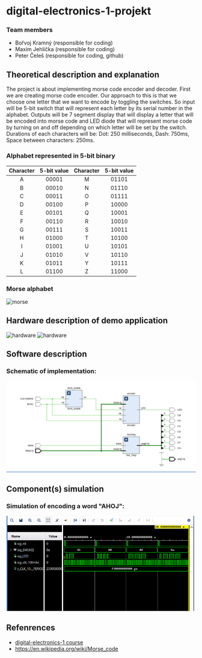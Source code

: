 # digital-electronics-1-projekt
### Team members

* Bořvoj Kramný (responsible for coding)
* Maxim Jehlička (responsible for coding)
* Peter Čeleš (responsible for coding, github)

## Theoretical description and explanation

The project is about implementing morse code encoder and decoder. First we are creating morse code encoder. Our approach to this is that we choose one letter that we want to encode by toggling the switches. So input will be 5-bit switch that will represent each letter by its serial number in the alphabet. Outputs will be 7 segment display that will display a letter that will be encoded into morse code and LED diode that will represent morse code by turning on and off depending on which letter will be set by the switch. 
Durations of each characters will be: Dot: 250 milliseconds, Dash: 750ms, Space between characters: 250ms.

### Alphabet represented in 5-bit binary

| **Character** | **5-bit value** | **Character** | **5-bit value** |
   | :-: | :-: | :-: | :-: |
   | A | 00001 | M | 01101 |
   | B | 00010 | N | 01110 |
   | C | 00011 | O | 01111 |
   | D | 00100 | P | 10000 |
   | E | 00101 | Q | 10001 |
   | F | 00110 | R | 10010 |
   | G | 00111 | S | 10011 |
   | H | 01000 | T | 10100 |
   | I | 01001 | U | 10101 |
   | J | 01010 | V | 10110 |
   | K | 01011 | Y | 10111 |
   | L | 01100 | Z | 11000 |
   
   ### Morse alphabet
   
   <img src="images/morse_alphabet.png" alt="morse" style="width:450px;"/>

## Hardware description of demo application

<img src="images/n4r.png" alt="hardware" style="width:450px;"/>

<img src="images/7seg_rgb.png" alt="hardware" />


## Software description

### Schematic of implementation:

<img src="images/schematic.png" alt="schematic" />

## Component(s) simulation

### Simulation of encoding a word "AHOJ":

<img src="images/simulation1.png" alt="simulation_encoder" />

## Refenrences

- [digital-electronics-1 course](https://github.com/tomas-fryza/digital-electronics-1/tree/master/labs)
- https://en.wikipedia.org/wiki/Morse_code
